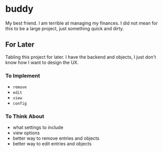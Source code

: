 # buddy

My best friend. I am terrible at managing my finances. I did not mean 
for this to be a large project, just something quick and dirty.

## For Later

Tabling this project for later. I have the backend and objects, I just don't know how I want
to design the UX.

### To Implement

- `remove`
- `edit`
- `view`
- `config`

### To Think About

- what settings to include
- view options
- better way to remove entries and objects
- better way to edit entries and objects
